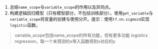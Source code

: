 1. 总结`name_scope`与`variable_scope`的作用以及异同点。
2. 构建逻辑回归模型（只有模型部分，不包括训练部分），使用`get_variable`与`variable_scope`将变量的创建与使用分开。提示：使用`tf.nn.sigmoid`实现`logistic`函数。


> variable_scope包括name_scope的所有功能，但有更多功能
> logistics regression，取一个未预测的x带入函数得到x对应的y